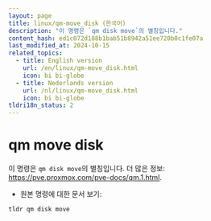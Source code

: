 ```yaml
---
layout: page
title: linux/qm-move_disk (한국어)
description: "이 명령은 `qm disk move`의 별칭입니다."
content_hash: ed1c072d188b1bab51b8942a51ee720b0c1fe07a
last_modified_at: 2024-10-15
related_topics:
  - title: English version
    url: /en/linux/qm-move_disk.html
    icon: bi bi-globe
  - title: Nederlands version
    url: /nl/linux/qm-move_disk.html
    icon: bi bi-globe
tldri18n_status: 2
---
```

# qm move disk

이 명령은 `qm disk move`의 별칭입니다.
더 많은 정보: <https://pve.proxmox.com/pve-docs/qm.1.html>.

- 원본 명령에 대한 문서 보기:

`tldr qm disk move`
